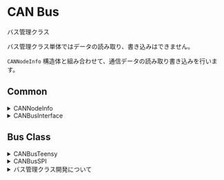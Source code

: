 # CAN Bus

バス管理クラス

バス管理クラス単体ではデータの読み取り、書き込みはできません。

`CANNodeInfo` 構造体と組み合わせて、通信データの読み取り書き込みを行います。

## Common

<details>
<summary>CANNodeInfo</summary>

各ノードを管理する構造体です。以下のメンバを持ちます。

```cpp
uint32_t id
uint8_t* buffer
size_t   length
uint32_t timestampUs
```

`id` : 自身の ID もしくは監視する ID

`buffer` : 送信、受信バッファをさすポインタ

`length` : 送信、受信バッファ長

`timestampUs` : 最後に送信、受信バッファにアクセスした時間[μs]

</details>

<details>
<summary>CANBusInterface</summary>

バス管理クラスを一律に使用できるようにするインターフェースクラスです。

バス管理クラスは全てこのクラスを継承し、仮想関数をオーバーライドします。

使用するマイコンによってバス管理クラス(型)が切り替わっても、このクラスが基底クラスであるため、型を変えずにバスオブジェクトを保持することができます。そのため、マイコンが異なっていても、同じコードで `CANNodeInfo` のラッパークラス等を作成することができます。

-   API

    ノードをバスに参加させる

    -   `virtual joinTX(CANNodeInfo& node)`
    -   `virtual joinRX(CANNodeInfo& node)`

    ノードをバスから切り離す

    -   `virtual detachTX(CANNodeInfo& node)`
    -   `virtual detachRX(CANNodeInfo& node)`

-   Sample

    ```cpp
    uint8_t buffer[10];
    CANNodeInfo node {
        /*uint32_t id         */ 0            ,
        /*uint8_t* buffer     */ buffer       ,
        /*size_t   length     */ sizeof buffer,
        /*uint32_t timestampUs*/ 0            ,
    };

    CANBus---- bus;

    void setup() {
        bus.joinTX(node);
    }
    void loop() {}
    ```

    ```cpp
    /// @brief 可変長データを送受信する CANNodeInfo ラッパークラス
    class CANWriterVLA
    {
            // 全バス管理クラスがCANBusInterfaceを継承しているので、このように全バス管理クラスの参照を一律に保持できます。
            CANBusInterface& bus ;
            CANNodeInfo      info;
        public:
            CANWriterVLA(CANBusInterface& bus, uint32_t id)
                : bus(bus)
                , info(
                    /*uint32_t id         */ id     ,
                    /*uint8_t* buffer     */ nullptr,
                    /*size_t   length     */ 0      ,
                    /*uint32_t timestampUs*/ 0      ,
                )
            {
                bus.joinTX(info);
            }
            ~CANWriterVLA()
            {
                bus.detachTX(info);
                delete[] info.buffer;
            }
            void resize(size_t n)
            {
                delete[] info.buffer;
                info.buffer = new uint8_t[n]();
                info.length = n;
                // バス管理クラスは CANNodeInfo インスタンスのポインタを内部に保持しています。そのためインスタンスを書き換えると、バス管理クラスにも書き換えが反映されます。
            }
    };

    CANBusTeensy<CAN1> mainBus    ;
    CANBusSPI<1, 2>    subBus(SPI);

    CANWriterVLA writer0(mainBus, 0);
    CANWriterVLA writer1(subBus , 0);
    ```

</details>

## Bus Class

<details>
<summary>CANBusTeensy</summary>

teensy 内臓 CAN コントローラーを使用して、 CAN 通信を行うバス管理クラス

```mermaid
flowchart LR

	bus[CAN BUS] --- |CAN H/L|CANトランシーバ --- |CAN TX/RX|lib

    subgraph Soft

        subgraph CANBusTeensy
            direction RL
            lib[FlexCAN_T4]
            CANBusInterface
        end
        lib --- |transform|CANBusInterface

        CANBusInterface --- reader

        CANBusInterface --- writer

        subgraph Reader
            reader[CANNodeInfo]
        end
        subgraph Writer
            writer[CANNodeInfo]
        end

    end

```

-   依存ライブラリ

    [FlexCAN_T4](https://github.com/tonton81/FlexCAN_T4)

    [IntervalTimer](https://github.com/loglow/IntervalTimer)

-   API

    コンストラクタ

    -   `template<CAN_DEV_TABLE Bus> CANBusTeensy::CANBusTeensy()`

        `@tparam {Bus}` バス種類 (CAN0,CAN1,CAN2,CAN3) [ライブラリドキュメント](https://github.com/tonton81/FlexCAN_T4) 参照

    通信開始

    -   `void CANBusTeensy::begin(uint32_t baudrate = 1000000)`

        `@param {baudrate}` CAN 通信レート

    通信更新

    -   `void CANBusTeensy::update(uint32_t writeIntervalUs = 5000)`

        `@param {writeIntervalUs}` 送信間隔

        バスに大量のデータが流れないよう、ループ周期に関係なく設定間隔以下で送信されないようになっています。

-   メモリ

    CANNodeInfo のインスタンスを指すポインタをリストとしてヒープ領域に保持します。

-   Sample

    ノード ID0 が送信しているデータを取得する。

    ```cpp
    uint8_t buffer[10];
    CANNodeInfo node {
        /*uint32_t id         */ 0            ,
        /*uint8_t* buffer     */ buffer       ,
        /*size_t   length     */ sizeof buffer,
        /*uint32_t timestampUs*/ 0            ,
    };

    CANBusTeensy<CAN1> bus;
    void setup()
    {
        bus.joinRX(node);  // ノードをバスに参加させる(複数参加させることもできます)
        bus.begin();       // 通信開始
        Serial.begin(115200);
    }

    void loop()
    {
        bus.update();
        for(size_t i = 0; i < node.length; ++i)
        {
            Serial.print(node.buffer[i]);
        }
        Serial.println();
    }
    ```

    生で `CANNodeInfo` を使うと少し複雑になります。そのため `CANNodeInfo` のラッパークラスである、`CANReader`, `CANWriter` クラス等を使います。ラッパークラス

-   開発者

    大河祐介

</details>

<details>
<summary>CANBusSPI</summary>
外付け CAN コントローラーを使用して CAN 通信を行うバス管理クラス

```mermaid
flowchart LR

	bus[CAN BUS] --- |CAN H/L|CANトランシーバ --- |CAN TX/RX|CANコントローラ --- |SPI|lib

    subgraph Soft

        subgraph CANBusSPI
            direction RL
            lib[arduino-mcp2515]
            CANBusInterface
        end

        lib --- |transform|CANBusInterface

        CANBusInterface --- reader

        CANBusInterface --- writer

        subgraph Reader
            reader[CANNodeInfo]
        end
        subgraph Writer
            writer[CANNodeInfo]
        end

    end

```

-   依存ライブラリ

    [arduino-mcp2515](https://github.com/autowp/arduino-mcp2515)

-   API

    コンストラクタ

    -   `template<uint8_t CS, uint8_t Interrupt> CANBusSPI::CANBusSPI(SPIClass& SPI, uint32_t SPIClock = 10000000)`

        `@tparam {CS}` SPI chip select ピン

        `@tparam {Interrupt}` CAN コントローラー Int 端子接続ピン

        `@param {SPI}` SPI クラスインスタンス

        `@param {SPIClock}` SPI クロック

    通信開始

    -   `void CANBusSPI::begin(CAN_CLOCK CANClock = MCP_20MHZ, CAN_SPEED baudrate = CAN_1000KBPS)`

        `@param {baudrate}` CAN 通信レート [ライブラリドキュメント](https://github.com/autowp/arduino-mcp2515) 参照

        `@param {CANClock}` CAN コントローラー動作周波数 [ライブラリドキュメント](https://github.com/autowp/arduino-mcp2515) 参照

    通信更新

    -   `void CANBusTeensy::update(uint32_t writeIntervalUs = 5000)`

        `@param {writeIntervalUs}` 送信間隔

        バスに大量のデータが流れないよう、ループ周期に関係なく設定間隔以下で送信されないようになっています。

-   Sample

    ```cpp
    CANBusSPI<9, 2> bus(SPI);
    void setup() {
        bus.begin();
    }
    void loop() {
        bus.update();
    }
    ```

-   開発者

    大河祐介、、、

</details>

<details>
<summary>バス管理クラス開発について</summary>

今後マイコンが変わった際など、バス管理クラスを新たに作成することがあるかと思います。開発待ってます！！

-   留意点

    `CANBusInterface` クラスを継承してください。`CANNodeInfo` のラッパークラスは、バス管理クラスが`CANBusInterface` クラスを継承している前提で作られているためです。また`CANBusInterface` クラスの仮想関数をオーバーライドしてください。

    バス管理クラスごとにファイル分割して、`CANBus.hpp` から include してください。

    プリプロセッサーを使って、特定のマイコンの場合にバス管理クラスが有効になるようにしてください。

    ```cpp
    #if defined(__MK20DX256__) || defined(__MK64FX512__) ...
    class CANBus--- {
    };
    #endif
    ```

-   template

    コールバック関数型

    ```cpp

    #pragma once

    #if defined() || defined() || defined() || ...

    #	include "list.hpp"  // udon::std::list

    #	include "CANInfo.hpp"
    #	include "CANBusInterface.hpp"

    class CANBus : public CANBusInterface
    {

            using DataLine = udon::std::list<CANNodeInfo*>;
            DataLine        tx   ;
            DataLine        rx   ;
            CANBusErrorInfo error;

            static CANBus* self;

        public:

            CANBus()
                : bus   {}
                , tx    {}
                , rx    {}
                , error {}
            {
                self = this;
            }

            ~CANBus()
            {
                end();
            }

            /// @brief 通信開始
            /// @param {baudrate} 通信レート
            void begin(const uint32_t baudrate = 1000000)
            {
                if (rx.size() || tx.size())
                {
                    bus.begin();
                }
                if (rx.size())
                {
                    bus.onReceive(eventRX);
                }
            }

            /// @brief 通信終了
            void end()
            {
                bus.end();
            }

            /// @brief バス更新
            /// @param {writeIntervalUs} 送信間隔
            void update(uint32_t writeIntervalUs = 5000)
            {
                if (tx.size() && micros() - error.timestampUs >= writeIntervalUs)
                {
                    eventTX();
                }
            }

            /// @brief エラー情報取得
            /// @return CANBusErrorInfo構造体インスタンス
            CANBusErrorInfo getErrorInfo() const
            {
                return error;
            }

            /// @brief TXノードをバスに参加
            /// @param node
            void joinTX(CANNodeInfo& node) override
            {
                join(tx, node);
            }

            /// @brief RXノードをバスに参加
            /// @param node
            void joinRX(CANNodeInfo& node) override
            {
                join(rx, node);
            }

            /// @brief RXノードをバスから解放
            /// @param node
            void detachRX(CANNodeInfo& node) override
            {
                detach(rx, node);
            }

            /// @brief TXノードをバスから解放
            /// @param node
            void detachTX(CANNodeInfo& node) override
            {
                detach(tx, node);
            }

        private:

            /// @brief ライブラリクラスからバスのエラー情報を取得
            static CANBusErrorInfo getError()
            {
                const auto e = bus.getError();
                return {
                    e.TXErrorCounter,
                    e.RXErrorCounter,
                    micros()
                };
            }

            static void eventRX(const CAN_message_t& msg)
            {
                const auto event = [&msg](CANNodeInfo * node)
                {
                    const uint8_t index = msg.buf[0];   // 先頭1バイト : パケット番号
                    for (uint8_t i = 0; i < 7; i++)     // 8バイト受信データをバイト列にデコード
                    {
                        const uint8_t bufIndex = i + index * 7;
                        if (bufIndex < node->length)
                            node->buffer[bufIndex] = msg.buf[i + 1];
                        else
                            break;
                    }
                    node->timestampUs = micros();
                };
                for (auto && it : self->rx)
                {
                    if (msg.id == it->id)
                    {
                        event(it);
                    }
                }
                self->error = getError();
            }

            static void eventTX()
            {
                const auto event = [](CANNodeInfo * node)
                {
                    // 一度に8バイトしか送れないため、パケットに分割し送信
                    for (size_t index = 0; index < ceil(node->length / 7.0); index++)
                    {
                        CAN_message_t msg;
                        msg.id = node->id;
                        msg.buf[0] = index;  // 先頭1バイト : パケット番号
                        for (uint8_t i = 0; i < 7; i++)  // バイト列を8バイト受信データにエンコード
                        {
                            const uint8_t bufIndex = i + index * 7;
                            if (bufIndex < node->length)
                                msg.buf[i + 1] = node->buffer[bufIndex];
                            else
                                break;
                        }
                        self->bus.write(msg);
                    }
                    node->timestampUs = micros();
                };
                for (auto && it : self->tx) {
                    event(it);
                }
                self->error = getError();
            }

            void join(DataLine& line, CANNodeInfo& node)
            {
                for (auto && it : line)
                {
                    if (it == &node)  // インスタンスの重複を除外する
                    {
                        return;
                    }
                }
                line.push_back(&node);
            }

            void detach(DataLine& line, CANNodeInfo& node)
            {
                for (auto && it = line.begin(); it != line.end(); ++it)
                {
                    if (*it == &node)
                    {
                        line.erase(it);
                        break;
                    }
                }
            }

    };

    template<CAN_DEV_TABLE Bus>
    CANBus<Bus>* CANBusTeensy<Bus>::self;

    #endif

    ```

</details>

